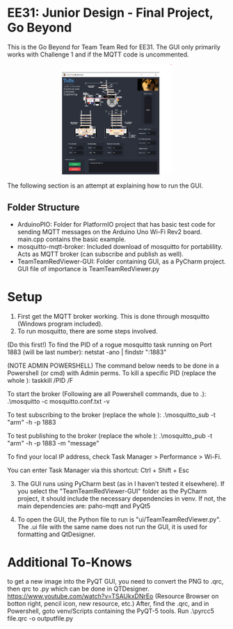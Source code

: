# EE31: Junior Design - Final Project, Go Beyond
This is the Go Beyond for Team Team Red for EE31.
The GUI only primarily works with Challenge 1 and if the MQTT code is uncommented.
<p align="center" width="100%">
    <img width="50%" src="./GUIDemoImageGitHub.png" alt="Demo Image of GUI">
</p>
The following section is an attempt at explaining how to run the GUI.

## Folder Structure
- ArduinoPIO: Folder for PlatformIO project that has basic test code for sending MQTT messages on the Arduino Uno Wi-Fi Rev2 board. main.cpp contains the basic example.
- mosquitto-mqtt-broker: Included download of mosquitto for portablility. Acts as MQTT broker (can subscribe and publish as well).
- TeamTeamRedViewer-GUI: Folder containing GUI, as a PyCharm project. GUI file of importance is TeamTeamRedViewer.py

# Setup
1. First get the MQTT broker working. This is done through mosquitto (Windows program included).
2. To run mosquitto, there are some steps involved.

(Do this first!) To find the PID of a rogue mosquitto task running on Port 1883 (will be last number):
netstat -ano | findstr ":1883"

(NOTE ADMIN POWERSHELL) The command below needs to be done in a Powershell (or cmd) with Admin perms.
To kill a specific PID (replace the whole <PID>):
taskkill /PID <PID> /F

To start the broker (Following are all Powershell commands, due to .\):
.\mosquitto -c mosquitto.conf.txt -v

To test subscribing to the broker (replace the whole <IPADDRESS>):
.\mosquitto_sub -t "arm" -h <IPADDRESS> -p 1883

To test publishing to the broker (replace the whole <IPADDRESS>):
.\mosquitto_pub -t "arm" -h <IPADDRESS> -p 1883 -m "message"

To find your local IP address, check Task Manager > Performance > Wi-Fi.

You can enter Task Manager via this shortcut: Ctrl + Shift + Esc

3. The GUI runs using PyCharm best (as in I haven't tested it elsewhere).
If you select the "TeamTeamRedViewer-GUI" folder as the PyCharm project, it should include the necessary dependencies in venv.
If not, the main dependencies are: paho-mqtt and PyQt5

4. To open the GUI, the Python file to run is "ui/TeamTeamRedViewer.py". The .ui file with the same name does not run the GUI, it is used for formatting and QtDesigner.

# Additional To-Knows
to get a new image into the PyQT GUI, you need to convert the PNG to .qrc, then qrc to .py which can be done in QTDesigner.
https://www.youtube.com/watch?v=TSAUkxDNrEo (Resource Browser on botton right, pencil icon, new resource, etc.)
After, find the .qrc, and in Powershell, goto venv/Scripts containing the PyQT-5 tools. Run .\pyrcc5 file.qrc -o outputfile.py
